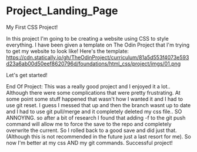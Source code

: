 # Project_Landing_Page
My First CSS Project!

In this project I'm going to be creating a website using CSS to style everything. I have been given a template on The Odin Project that I'm trying to get my website to look like! Here's the template: 
https://cdn.statically.io/gh/TheOdinProject/curriculum/81a5d553f4073e593d23a6ab00d50eef8620796d/foundations/html_css/project/imgs/01.png

Let's get started!

End Of Project:
This was a really good project and I enjoyed it a lot.. Although there were some complications that were pretty frustrating. At some point some stuff happened that wasn't how I wanted it and I had to use git reset. I guess I messed that up and then the branch wasnt up to date and I had to use git pull/merge and it completely deleted my css file.. SO ANNOYING. so after a bit of research I found that adding -f to the git push command will allow me to force the save to the repo and completely overwrite the current. So I rolled back to a good save and did just that.(Although this is not recommended in the future just a last resort for me). So now I'm better at my css AND my git commands. Successful project!